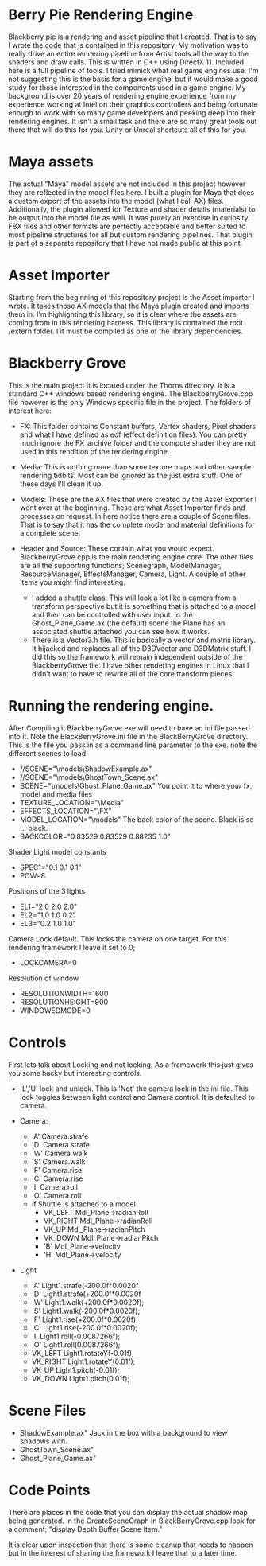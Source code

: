 # Berry Pie Rendering Engine

Blackberry pie is a rendering and asset pipeline that I created. That is to say I wrote the code that is contained in
this repository.  My motivation was to really drive an entire rendering pipeline from Artist tools all the way to the
shaders and draw calls.  This is written in C++ using DirectX 11.  Included here is a full pipeline of tools. I tried
mimick what real game engines use.  I'm not suggesting this is the basis for a game engine, but it would make a good
study for those interested in the components used in a game engine. My background is over 20 years of rendering engine
experience from my experience working at Intel on their graphics controllers and being fortunate enough to work with
so many game developers and peeking deep into their rendering engines.  It isn't a small task and there are so many
great tools out there that will do this for you. Unity or Unreal shortcuts all of this for you.

# Maya assets
The actual "Maya" model assets are not included in this project however they are reflected in the model files here.  I
built a plugin for Maya that does a custom export of the assets into the model (what I call AX) files. Additionally, the
plugin allowed for Texture and shader details (materials) to be output into the model file as well.  It was purely an
exercise in curiosity. FBX files and other formats are perfectly acceptable and better suited to most pipeline
structures for all but custom rendering pipelines. That plugin is part of a separate repository that I have not made
public at this point.

# Asset Importer
Starting from the beginning of this repository project is the Asset importer I wrote. It takes those AX models that the
Maya plugin created and imports them in. I'm highlighting this library, so it is clear where the assets are coming from
in this rendering harness.
This library is contained the root /extern folder. I it must be compiled as one of the library dependencies.

# Blackberry Grove
This is the main project it is located under the Thorns directory.  It is a standard C++ windows based rendering engine.
The BlackberryGrove.cpp file however is the only Windows specific file in the project.
The folders of interest here:
- FX: This folder contains Constant buffers, Vertex shaders, Pixel shaders and what I have defined as edf (effect
  definition files).  You can pretty much ignore the FX_archive folder and the compute shader they are not used in this
  rendition of the rendering engine.

- Media: This is nothing more than some texture maps and other sample rendering tidbits.  Most can be ignored as the
just extra stuff.  One of these days I'll clean it up.

- Models: These are the AX files that were created by the Asset Exporter I went over at the beginning.  These are what
Asset Importer finds and processes on request.   In here notice there are a couple of Scene files.  That is to say that
  it has the complete model and material definitions for a complete scene.

- Header and Source: These contain what you would expect.  BlackberryGrove.cpp is the main rendering engine core. The
other files are all the supporting functions; Scenegraph, ModelManager, ResourceManager, EffectsManager, Camera, Light.
  A couple of other items you might find interesting.
  - I added a shuttle class.  This will look a lot like a camera from
  a transform perspective but it is something that is attached to a model and then can be controlled with user input. In
  the Ghost_Plane_Game.ax (the default) scene the Plane has an associated shuttle attached you can see how it works.
  - There is a Vector3.h file.  This is basically a vector and matrix library.  It hijacked and replaces all of the
    D3DVector and D3DMatrix stuff.  I did this so the framework will remain independent outside of the BlackberryGrove
    file.  I have other rendering engines in Linux that I didn't want to have to rewrite all of the core transform
    pieces.

# Running the rendering engine.
After Compiling it BlackberryGrove.exe will need to have an ini file passed into it.  Note the BlackBerryGrove.ini file
in the BlackBerryGrove directory.  This is the file you pass in as a command line parameter to the exe.
note the different scenes to load
- //SCENE="\models\ShadowExample.ax"
- //SCENE="\models\GhostTown_Scene.ax"
- SCENE="\models\Ghost_Plane_Game.ax"
You point it to where your fx, model and media files
- TEXTURE_LOCATION="\Media\"
- EFFECTS_LOCATION="\FX\"
- MODEL_LOCATION="\models\"
The back color of the scene.  Black is so ... black.
- BACKCOLOR="0.83529 0.83529 0.88235 1.0"

Shader Light model constants
- SPEC1="0.1 0.1 0.1"
- POW=8

Positions of the 3 lights
- EL1="2.0 2.0 2.0"
- EL2="1.0 1.0 0.2"
- EL3="0.2 1.0 1.0"

Camera Lock default. This locks the camera on one target.  For this rendering framework I leave it set to 0;
- LOCKCAMERA=0

Resolution of window
- RESOLUTIONWIDTH=1600
- RESOLUTIONHEIGHT=900
- WINDOWEDMODE=0

# Controls
First lets talk about Locking and not locking.  As a framework this just gives you some hacky but interesting controls.
- 'L','U' lock and unlock. This is 'Not' the camera lock in the ini file.  This lock toggles between light control and
Camera control. It is defaulted to camera.

- Camera:
  - 'A' Camera.strafe
  - 'D' Camera.strafe
  - 'W' Camera.walk
  - 'S' Camera.walk
  - 'F' Camera.rise
  - 'C' Camera.rise
  - 'I' Camera.roll
  - 'O' Camera.roll
  - if Shuttle is attached to a model
    - VK_LEFT       Mdl_Plane->radianRoll
    - VK_RIGHT      Mdl_Plane->radianRoll
    - VK_UP         Mdl_Plane->radianPitch
    - VK_DOWN       Mdl_Plane->radianPitch
    - 'B'           Mdl_Plane->velocity
    - 'H'           Mdl_Plane->velocity

- Light
    - 'A'         Light1.strafe(-200.0f*0.0020f
    - 'D'         Light1.strafe(+200.0f*0.0020f
    - 'W'         Light1.walk(+200.0f*0.0020f);
    - 'S'         Light1.walk(-200.0f*0.0020f);
    - 'F'         Light1.rise(+200.0f*0.0020f);
    - 'C'         Light1.rise(-200.0f*0.0020f);
    - 'I'         Light1.roll(-0.0087266f);
    - 'O'         Light1.roll(0.0087266f);
    - VK_LEFT     Light1.rotateY(-0.01f);
    - VK_RIGHT    Light1.rotateY(0.01f);
    - VK_UP       Light1.pitch(-0.01f);
    - VK_DOWN     Light1.pitch(0.01f);

# Scene Files
- ShadowExample.ax" Jack in the box with a background to view shadows with.
- GhostTown_Scene.ax"
- Ghost_Plane_Game.ax"

# Code Points
There are places in the code that you can display the actual shadow map being generated. In the CreateSceneGraph 
in BlackBerryGrove.cpp look for a comment: "display Depth Buffer Scene Item."

It is clear upon inspection that there is some cleanup that needs to happen but in the interest of sharing the 
framework I leave that to a later time.  
